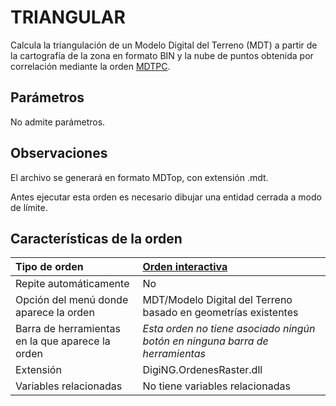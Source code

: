 # TRIANGULAR

Calcula la triangulación de un Modelo Digital del Terreno \(MDT\) a partir de la cartografía de la zona en formato BIN y la nube de puntos obtenida por correlación mediante la orden [MDTPC](/digi3d-net/referencia/ventana-de-dibujo/ordenes/t/MDTPC.html).

## Parámetros

No admite parámetros.

## Observaciones

El archivo se generará en formato MDTop, con extensión .mdt.

Antes ejecutar esta orden es necesario dibujar una entidad cerrada a modo de límite.

## Características de la orden

| Tipo de orden | [Orden interactiva](triangular.md) |
| :--- | :--- |
| Repite automáticamente | No |
| Opción del menú donde aparece la orden | MDT/Modelo Digital del Terreno basado en geometrías existentes |
| Barra de herramientas en la que aparece la orden | _Esta orden no tiene asociado ningún botón en ninguna barra de herramientas_ |
| Extensión | DigiNG.OrdenesRaster.dll |
| Variables relacionadas | No tiene variables relacionadas |

